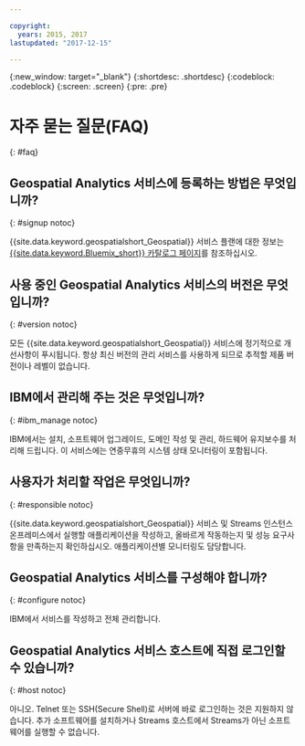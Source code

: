 ```yaml
---

copyright:
  years: 2015, 2017
lastupdated: "2017-12-15"

---
```


<!-- Attribute definitions -->
{:new_window: target="_blank"}
{:shortdesc: .shortdesc}
{:codeblock: .codeblock}
{:screen: .screen}
{:pre: .pre}

# 자주 묻는 질문(FAQ)
{: #faq}

## Geospatial Analytics 서비스에 등록하는 방법은 무엇입니까?
{: #signup notoc}

{{site.data.keyword.geospatialshort_Geospatial}} 서비스 플랜에 대한 정보는 [{{site.data.keyword.Bluemix_short}} 카탈로그 페이지](https://console.ng.bluemix.net/catalog/services/geospatial-analytics)를 참조하십시오.

## 사용 중인 Geospatial Analytics 서비스의 버전은 무엇입니까?
{: #version notoc}

모든 {{site.data.keyword.geospatialshort_Geospatial}} 서비스에 정기적으로 개선사항이 푸시됩니다. 항상 최신 버전의 관리 서비스를 사용하게 되므로 추적할 제품 버전이나 레벨이 없습니다. 

## IBM에서 관리해 주는 것은 무엇입니까?
{: #ibm_manage notoc}

IBM에서는 설치, 소프트웨어 업그레이드, 도메인 작성 및 관리, 하드웨어 유지보수를 처리해 드립니다. 이 서비스에는 연중무휴의 시스템 상태 모니터링이 포함됩니다. 


## 사용자가 처리할 작업은 무엇입니까?
{: #responsible notoc}

{{site.data.keyword.geospatialshort_Geospatial}} 서비스 및 Streams 인스턴스 온프레미스에서 실행할 애플리케이션을 작성하고, 올바르게 작동하는지 및 성능 요구사항을 만족하는지 확인하십시오. 애플리케이션별 모니터링도 담당합니다. 


## Geospatial Analytics 서비스를 구성해야 합니까?
{: #configure notoc}

IBM에서 서비스를 작성하고 전체 관리합니다. 

## Geospatial Analytics 서비스 호스트에 직접 로그인할 수 있습니까?
{: #host notoc}

아니오. Telnet 또는 SSH(Secure Shell)로 서버에 바로 로그인하는 것은 지원하지 않습니다. 추가 소프트웨어를 설치하거나 Streams 호스트에서 Streams가 아닌 소프트웨어를 실행할 수 없습니다. 
